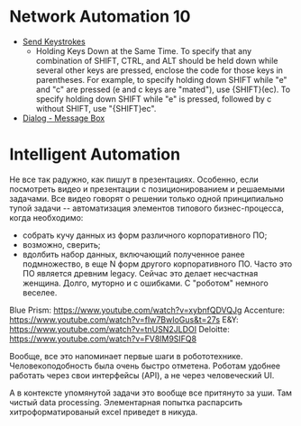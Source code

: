 # Network Automation 10
- [Send Keystrokes](http://www.networkautomation.com/automate/urc/resources/livedocs/am/9/Technical_Reference/Actions/Interactivity/action_Send_Keystrokes.htm)
	- Holding Keys Down at the Same Time.
To specify that any combination of SHIFT, CTRL, and ALT should be held down while several other keys are pressed, enclose the code for those keys in parentheses. For example, to specify holding down SHIFT while "e" and "c" are pressed (e and c keys are "mated"), use {SHIFT}(ec). To specify holding down SHIFT while "e" is pressed, followed by c without SHIFT, use "{SHIFT}ec".
- [Dialog - Message Box](http://www.networkautomation.com/automate/urc/resources/livedocs/am/9/Technical_Reference/Actions/Dialogs/Dialog_-_Message_Box.htm)
 

# Intelligent Automation

Не все так радужно, как пишут в презентациях.
Особенно, если посмотреть видео и презентации с позиционированием и решаемыми задачами.
Все видео говорят о решении только одной принципиально тупой задачи -- автоматизация элементов типового бизнес-процесса, когда необходимо: 
 - собрать кучу данных из форм различного корпоративного ПО;
 - возможно, сверить;
 - вдолбить набор данных, включающий полученное ранее подмножество, в еще N форм другого корпоративного ПО.
Часто это ПО является древним legacy.
Сейчас это делает несчастная женщина. Долго, муторно и с ошибками. С "роботом" немного веселее.


Blue Prism:
https://www.youtube.com/watch?v=xybnfQDVQJg
Accenture:
https://www.youtube.com/watch?v=fIw7BwIoGus&t=27s
E&Y:
https://www.youtube.com/watch?v=tnUSN2JLDOI
Deloitte:
https://www.youtube.com/watch?v=FV8lM9SIFQ8

Вообще, все это напоминает первые шаги в робототехнике. Человекоподобность была очень быстро отметена.
Роботам удобнее работать через свои интерфейсы (API), а не через человеческий UI.

А в контексте упомянутой задачи это вообще все притянуто за уши. Там чистый data processing. Элементарная попытка распарсить хитроформатированый excel приведет в никуда.




